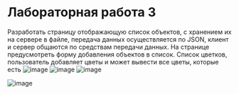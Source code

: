 # Лабораторная работа 3

Разработать страницу отображающую список объектов, с хранением их на сервере в файле, передача данных осуществляется по JSON, клиент и сервер общаются по средствам передачи данных. На странице предусмотреть форму добавления объектов в список.
Список цветков, пользователь добавляет цветы и может вывести все цветы, которые есть
![image](https://github.com/AnnaTupota/LABA8_JAVA/assets/125197669/82620505-801b-4fea-8173-ecc6abcf2000)
![image](https://github.com/AnnaTupota/LABA8_JAVA/assets/125197669/1cebf597-8649-489a-b9cf-430d9ee8a891)
![image](https://github.com/AnnaTupota/LABA8_JAVA/assets/125197669/218bdf27-8980-4c5a-bad3-eeb96afddd75)


![image](https://github.com/AnnaTupota/LABA8_JAVA/assets/125197669/5df14fb3-47a5-48c9-be3b-3db2c1968beb)
